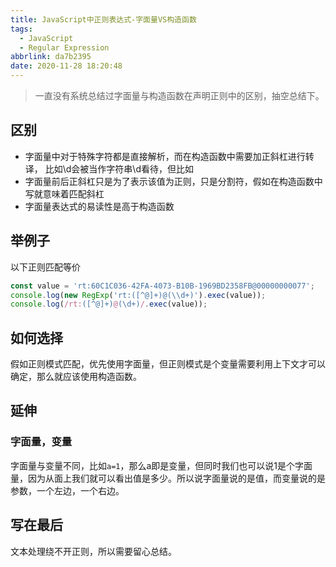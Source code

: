 ```yaml
---
title: JavaScript中正则表达式-字面量VS构造函数
tags:
  - JavaScript
  - Regular Expression
abbrlink: da7b2395
date: 2020-11-28 18:20:48
---
```

> 一直没有系统总结过字面量与构造函数在声明正则中的区别，抽空总结下。

## 区别
- 字面量中对于特殊字符都是直接解析，而在构造函数中需要加正斜杠进行转译， 比如\d会被当作字符串\d看待，但比如
- 字面量前后正斜杠只是为了表示该值为正则，只是分割符，假如在构造函数中写就意味着匹配斜杠
- 字面量表达式的易读性是高于构造函数

## 举例子
 
 以下正则匹配等价
 
```javascript
const value = 'rt:60C1C036-42FA-4073-B10B-1969BD2358FB@00000000077';
console.log(new RegExp('rt:([^@]+)@(\\d+)').exec(value));
console.log(/rt:([^@]+)@(\d+)/.exec(value));
```

## 如何选择
假如正则模式匹配，优先使用字面量，但正则模式是个变量需要利用上下文才可以确定，那么就应该使用构造函数。

## 延伸

### 字面量，变量

字面量与变量不同，比如`a=1`，那么a即是变量，但同时我们也可以说1是个字面量，因为从面上我们就可以看出值是多少。所以说字面量说的是值，而变量说的是参数，一个左边，一个右边。

## 写在最后

文本处理绕不开正则，所以需要留心总结。

